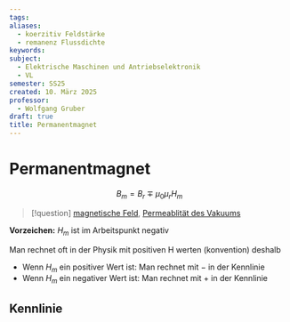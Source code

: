 ```yaml
---
tags: 
aliases:
  - koerzitiv Feldstärke
  - remanenz Flussdichte
keywords: 
subject:
  - Elektrische Maschinen und Antriebselektronik
  - VL
semester: SS25
created: 10. März 2025
professor:
  - Wolfgang Gruber
draft: true
title: Permanentmagnet
---
```

 
# Permanentmagnet

$$
B_{m} = B_{r} \mp \mu_{0}\mu_{r}H_{m}
$$

> [!question] [magnetische Feld](../Elektrotechnik/Magnetisches%20Feld.md), [Permeablität des Vakuums](Konstanten/Permeablität%20des%20Vakuums.md)

**Vorzeichen:** $H_{m}$ ist im Arbeitspunkt negativ

Man rechnet oft in der Physik mit positiven H werten (konvention) deshalb 

- Wenn $H_{m}$ ein positiver Wert ist: Man rechnet mit $-$ in der Kennlinie
- Wenn $H_{m}$ ein negativer Wert ist: Man rechnet mit $+$ in der Kennlinie

## Kennlinie

